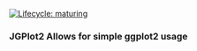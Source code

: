 [![Lifecycle: maturing](https://img.shields.io/badge/lifecycle-maturing-blue.svg)](https://www.tidyverse.org/lifecycle/#maturing)

### JGPlot2 Allows for simple ggplot2 usage

